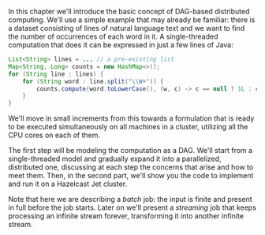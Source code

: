 In this chapter we'll introduce the basic concept of DAG-based
distributed computing. We'll use a simple example that may already be
familiar: there is a dataset consisting of lines of natural language
text and we want to find the number of occurrences of each word in it. A
single-threaded computation that does it can be expressed in just a few
lines of Java:

```java
List<String> lines = ... // a pre-existing list
Map<String, Long> counts = new HashMap<>();
for (String line : lines) {
    for (String word : line.split("\\W+")) {
        counts.compute(word.toLowerCase(), (w, c) -> c == null ? 1L : c + 1);
    }
}
```

We'll move in small increments from this towards a formulation that is
ready to be executed simultaneously on all machines in a cluster,
utilizing all the CPU cores on each of them.

The first step will be modeling the computation as a DAG. We'll start
from a single-threaded model and gradually expand it into a
parallelized, distributed one, discussing at each step the concerns that
arise and how to meet them. Then, in the second part, we'll show you the
code to implement and run it on a Hazelcast Jet cluster.

Note that here we are describing a _batch_ job: the input is finite
and present in full before the job starts. Later on we'll present a
_streaming_ job that keeps processing an infinite stream forever,
transforming it into another infinite stream.
